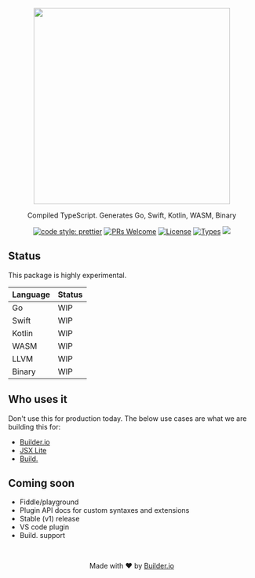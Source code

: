 <p align="center"><img width="400" src="https://cdn.builder.io/api/v1/image/assets%2FYJIGb4i01jvw0SRdL5Bt%2F265056f48a654204a2491f1f10aa1785"></p>

<p align="center">
  Compiled TypeScript. Generates Go, Swift, Kotlin, WASM, Binary
</p>

<p align="center">
  <a href="https://github.com/prettier/prettier"><img alt="code style: prettier" src="https://img.shields.io/badge/code_style-prettier-ff69b4.svg" /></a>
  <a href="https://github.com/BuilderIO/ts-lite/pulls"><img alt="PRs Welcome" src="https://img.shields.io/badge/PRs-welcome-brightgreen.svg" /></a>
  <a href="https://github.com/BuilderIO/ts-lite"><img alt="License" src="https://img.shields.io/github/license/BuilderIO/ts-lite" /></a>
  <a href="https://www.npmjs.com/package/@ts-lite/core"><img alt="Types" src="https://img.shields.io/npm/types/@ts-lite/core" /></a>
  <a href="https://www.npmjs.com/package/@ts-lite/core" rel="nofollow"><img src="https://img.shields.io/npm/v/@ts-lite/core.svg?sanitize=true"></a>
</p>

## Status

This package is highly experimental.

| Language | Status |
| -------- | ------ |
| Go       | WIP    |
| Swift    | WIP    |
| Kotlin   | WIP    |
| WASM     | WIP    |
| LLVM     | WIP    |
| Binary   | WIP    |

## Who uses it

Don't use this for production today. The below use cases are what we are building this for:

- [Builder.io](https://github.com/builderio/builder)
- [JSX Lite](https://github.com/builderio/jsx-lite)
- [Build.](https://github.com/builderio/build.)

## Coming soon

- Fiddle/playground
- Plugin API docs for custom syntaxes and extensions
- Stable (v1) release
- VS code plugin
- Build. support

<br />
<p align="center">
  Made with ❤️ by <a target="_blank" href="https://www.builder.io/">Builder.io</a>
</p>
